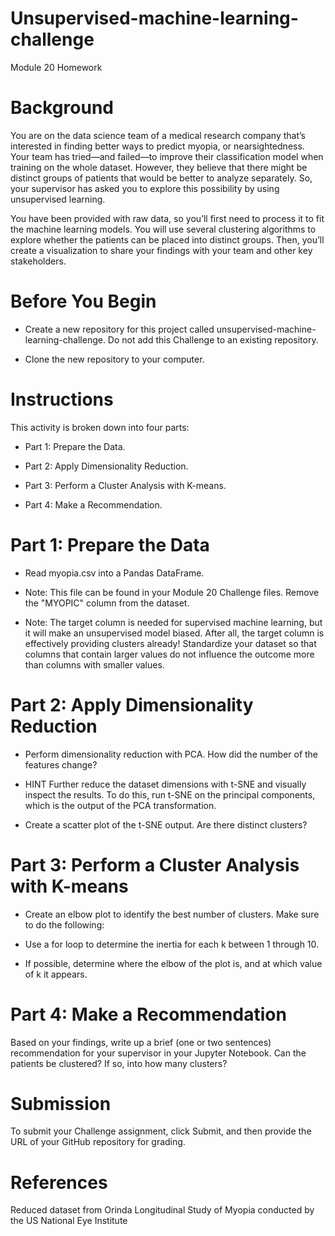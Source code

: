 # Unsupervised-machine-learning-challenge
Module 20 Homework

# Background
You are on the data science team of a medical research company that’s interested in finding better ways to predict myopia, or nearsightedness. Your team has tried—and failed—to improve their classification model when training on the whole dataset. However, they believe that there might be distinct groups of patients that would be better to analyze separately. So, your supervisor has asked you to explore this possibility by using unsupervised learning.

You have been provided with raw data, so you’ll first need to process it to fit the machine learning models. You will use several clustering algorithms to explore whether the patients can be placed into distinct groups. Then, you’ll create a visualization to share your findings with your team and other key stakeholders.

# Before You Begin
* Create a new repository for this project called unsupervised-machine-learning-challenge. Do not add this Challenge to an existing repository.

* Clone the new repository to your computer.

# Instructions
This activity is broken down into four parts:

* Part 1: Prepare the Data.

* Part 2: Apply Dimensionality Reduction.

* Part 3: Perform a Cluster Analysis with K-means.

* Part 4: Make a Recommendation.

# Part 1: Prepare the Data
* Read myopia.csv into a Pandas DataFrame.

* Note: This file can be found in your Module 20 Challenge files.
  Remove the "MYOPIC" column from the dataset.

* Note: The target column is needed for supervised machine learning, but it will make an unsupervised model biased. After all, the target column is   effectively providing clusters already!
Standardize your dataset so that columns that contain larger values do not influence the outcome more than columns with smaller values.

# Part 2: Apply Dimensionality Reduction
* Perform dimensionality reduction with PCA. How did the number of the features change?

* HINT
Further reduce the dataset dimensions with t-SNE and visually inspect the results. To do this, run t-SNE on the principal components, which is the output of the PCA transformation.

* Create a scatter plot of the t-SNE output. Are there distinct clusters?

# Part 3: Perform a Cluster Analysis with K-means
* Create an elbow plot to identify the best number of clusters. Make sure to do the following:

* Use a for loop to determine the inertia for each k between 1 through 10.

* If possible, determine where the elbow of the plot is, and at which value of k it appears.

# Part 4: Make a Recommendation
Based on your findings, write up a brief (one or two sentences) recommendation for your supervisor in your Jupyter Notebook. Can the patients be clustered? If so, into how many clusters?

# Submission
To submit your Challenge assignment, click Submit, and then provide the URL of your GitHub repository for grading.

# References
Reduced dataset from Orinda Longitudinal Study of Myopia conducted by the US National Eye Institute
